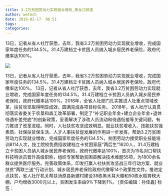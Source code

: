 ```yaml
---
title: 3.2万贫困劳动力实现就业增收_黑龙江频道
author: wetech
date: 2019-02-17- 06:51
tags: 
categories: 
---
```

13日，记者从省人社厅获悉，去年，我省3.2万贫困劳动力实现就业增收，完成国家年度任务的134.5%。31.4万建档立卡贫困人员纳入城乡居民养老保险，政府代缴率达100%。
<!-- more -->
                
<img align="center" border="0" src="http://p2.ifengimg.com/a/2016/0810/204c433878d5cf9size1_w16_h16.png" />
                
                
            
13日，记者从省人社厅获悉，去年，我省3.2万贫困劳动力实现就业增收，完成国家年度任务的134.5%。31.4万建档立卡贫困人员纳入城乡居民养老保险，政府代缴率达100%。
13日，记者从省人社厅获悉，去年，我省3.2万贫困劳动力实现就业增收，完成国家年度任务的134.5%。31.4万建档立卡贫困人员纳入城乡居民养老保险，政府代缴率达100%。2018年，全省人社部门扎实推进人社重点领域改革，扶贫攻坚取得明显成效，圆满完成各项目标任务。
2018年，省人社厅认真贯彻落实省委关于农垦和森工改革部署，制定了“补记职业年金+建立企业年金+退休待遇补差兜底”的创新政策，妥善解决了涉改人员流动和待遇衔接等关键问题，有力推进了改革进程。同时，人社扶贫攻坚成效明显。就业扶贫增收入、技能扶贫强素质、社保扶贫保生活、人才人事扶贫促发展的作用进一步发挥，帮助3.2万贫困劳动力实现就业增收，完成国家年度任务的134.5%，贫困劳动力接受职业技能培训8114人次，技工院校免费招收建档立卡贫困家庭“两后生”1620人，31.4万建档立卡贫困人员纳入城乡居民养老保险，政府代缴率达100%，首次为15名对口帮扶科技特派员晋升高级职称，组织专家帮助贫困县解决技术难题55项，为1800余名群众提供医疗服务。完善政策体系，印发打赢人社扶贫攻坚战三年行动方案、就业扶贫“两联三送”行动计划、城乡居民养老保险政府代缴等14个政策性文件。推进定点扶贫，省人社厅机关帮扶汤原县新建村建设38栋黑木耳大棚和50栋水稻育秧大棚，户均增收3000元以上，贫困发生率由9%下降到1%。
[责任编辑：孙佳鑫]
标签：
 
             
